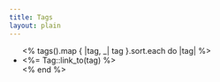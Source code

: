 ```yaml
---
title: Tags
layout: plain
---
```


<ul>
<% tags().map { |tag, _| tag }.sort.each do |tag| %>
    <li><%= Tag::link_to(tag) %></li>
<% end %>
</ul>